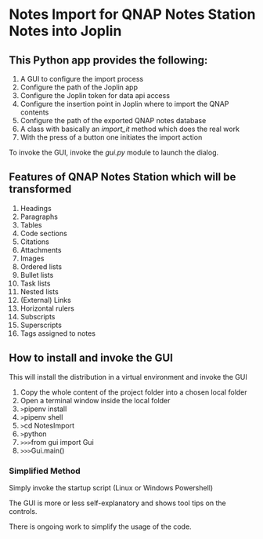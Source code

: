 # Notes Import for QNAP Notes Station Notes into Joplin
## This Python app provides the following:
 1. A GUI to configure the import process
 1. Configure the path of the Joplin app
 1. Configure the Joplin token for data api access
 1. Configure the insertion point in Joplin where to import the QNAP contents
 1. Configure the path of the exported QNAP notes database
 1. A class with basically an *import_it* method which does the real work
 1. With the press of a button one initiates the import action
 
 To invoke the GUI, invoke the *gui.py* module to launch the dialog.
## Features of QNAP Notes Station which will be transformed
 1. Headings
 1. Paragraphs
 1. Tables
 1. Code sections
 1. Citations
 1. Attachments
 1. Images
 1. Ordered lists
 1. Bullet lists
 1. Task lists
 1. Nested lists
 1. (External) Links
 1. Horizontal rulers
 1. Subscripts
 1. Superscripts
 1. Tags assigned to notes
  
## How to install and invoke the GUI
This will install the distribution in a virtual environment and invoke the GUI
 1. Copy the whole content of the project folder into a chosen local folder
 1. Open a terminal window inside the local folder
 1. `>`pipenv install
 1. `>`pipenv shell
 1. `>`cd NotesImport
 1. `>`python
 1. `>>>`from gui import Gui
 1. `>>>`Gui.main()

### Simplified Method
Simply invoke the startup script (Linux or Windows Powershell)

The GUI is more or less self-explanatory and shows tool tips on the controls.
 
There is ongoing work to simplify the usage of the code.
 